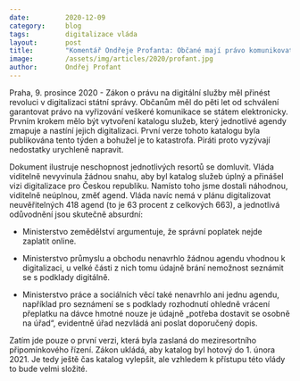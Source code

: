 ```yaml
---
date:         2020-12-09
category:     blog
tags:         digitalizace vláda
layout:       post
title:        "Komentář Ondřeje Profanta: Občané mají právo komunikovat s úřady online, vláda ale v realizaci zcela selhává. Nezvládla ani první krok, Piráti chtějí nápravu"
image:        /assets/img/articles/2020/profant.jpg
author:       Ondřej Profant
---
```



Praha, 9. prosince 2020 - Zákon o právu na digitální služby měl přinést revoluci v digitalizaci státní správy. Občanům měl do pěti let od schválení garantovat právo na vyřizování veškeré komunikace se státem elektronicky. Prvním krokem mělo být vytvoření katalogu služeb, který jednotlivé agendy zmapuje a nastíní jejich digitalizaci. První verze tohoto katalogu byla publikována tento týden a bohužel je to katastrofa. Piráti proto vyzývají nedostatky urychleně napravit.

Dokument ilustruje neschopnost jednotlivých resortů se domluvit. Vláda viditelně nevyvinula žádnou snahu, aby byl katalog služeb úplný a přinášel vizi digitalizace pro Českou republiku. Namísto toho jsme dostali náhodnou, viditelně neúplnou, změť agend. Vláda navíc nemá v plánu digitalizovat neuvěřitelných 418 agend (to je 63 procent z celkových 663), a jednotlivá odůvodnění jsou skutečně absurdní:

* Ministerstvo zemědělství argumentuje, že správní poplatek nejde zaplatit online.

* Ministerstvo průmyslu a obchodu nenavrhlo žádnou agendu vhodnou k digitalizaci, u velké části z nich tomu údajně brání nemožnost seznámit se s podklady digitálně.

* Ministerstvo práce a sociálních věcí také nenavrhlo ani jednu agendu, například pro seznámení se s podklady rozhodnutí ohledně vrácení přeplatku na dávce hmotné nouze je údajně „potřeba dostavit se osobně na úřad“, evidentně úřad nezvládá ani poslat doporučený dopis.

Zatím jde pouze o první verzi, která byla zaslaná do meziresortního připomínkového řízení. Zákon ukládá, aby katalog byl hotový do 1. února 2021. Je tedy ještě čas katalog vylepšit, ale vzhledem k přístupu této vlády to bude velmi složité.
